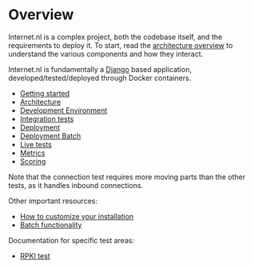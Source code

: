 # Overview

Internet.nl is a complex project, both the codebase itself, and the
requirements to deploy it.
To start, read the [architecture overview](architecture.md) to understand the
various components and how they interact.

Internet.nl is fundamentally a [Django](https://www.djangoproject.com/)
based application, developed/tested/deployed through Docker containers.

- [Getting started](Docker-getting-started.md)
- [Architecture](Docker-architecture.md)
- [Development Environment](Docker-development-environment.md)
- [Integration tests](Docker-integration-tests.md)
- [Deployment](Docker-deployment.md)
- [Deployment Batch](Docker-deployment-batch.md)
- [Live tests](Docker-live-tests.md)
- [Metrics](Docker-metrics.md)
- [Scoring](scoring.md)


Note that the connection test requires more moving parts than the other
tests, as it handles inbound connections.

Other important resources:

* [How to customize your installation](Customize.md)
* [Batch functionality](Batch.md)

Documentation for specific test areas:

* [RPKI test](rpki.md)
